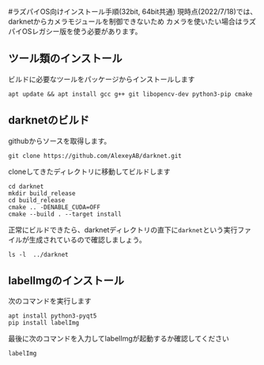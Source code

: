 #ラズパイOS向けインストール手順(32bit, 64bit共通)
現時点(2022/7/18)では、darknetからカメラモジュールを制御できないため
カメラを使いたい場合はラズパイOSレガシー版を使う必要があります。

## ツール類のインストール
ビルドに必要なツールをパッケージからインストールします
```
apt update && apt install gcc g++ git libopencv-dev python3-pip cmake
```

## darknetのビルド
githubからソースを取得します。
```
git clone https://github.com/AlexeyAB/darknet.git
```
cloneしてきたディレクトリに移動してビルドします
```
cd darknet
mkdir build_release
cd build_release
cmake .. -DENABLE_CUDA=OFF
cmake --build . --target install
```

正常にビルドできたら、darknetディレクトリの直下に`darknet`という実行ファイルが生成されているので確認しましょう。

```
ls -l  ../darknet
```

## labelImgのインストール
次のコマンドを実行します
```
apt install python3-pyqt5
pip install labelImg
```
最後に次のコマンドを入力してlabelImgが起動するか確認してください
```
labelImg
```
